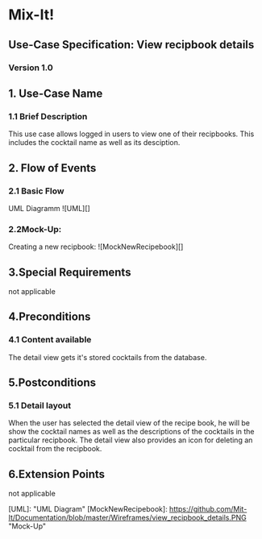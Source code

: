 # Mix-It!

## Use-Case Specification: View recipbook details

### Version 1.0

## 1. Use-Case Name
### 1.1 Brief Description
This use case allows logged in users to view one of their recipbooks. This includes the cocktail name as well as its desciption.
## 2. Flow of Events
### 2.1 Basic Flow
UML Diagramm
![UML][]

### 2.2Mock-Up:
Creating a new recipbook:
![MockNewRecipebook][]


## 3.Special Requirements
not applicable

## 4.Preconditions
### 4.1 Content available
The detail view gets it's stored cocktails from the database.

## 5.Postconditions
### 5.1 Detail layout
When the user has selected the detail view of the recipe book, he will be show the cocktail names as well as the descriptions of the cocktails in the particular recipbook.
The detail view also provides an icon for deleting an cocktail from the recipbook.

## 6.Extension Points
not applicable
  
<!-- picture links -->
[UML]: "UML Diagram"
[MockNewRecipebook]: https://github.com/Mit-It/Documentation/blob/master/Wireframes/view_recipbook_details.PNG "Mock-Up"
